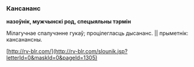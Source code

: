 ### Кансананс
**назоўнік, мужчынскі род, спецыяльны тэрмін**

Мілагучнае спалучэнне гукаў; процілегласць дысананс. || прыметнік: кансанансны.

<a rel="author">[http://rv-blr.com/](http://rv-blr.com/slounik.jsp?letterId=0&maskId=0&pageId=1305)</a>
